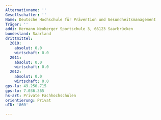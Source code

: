 ```yaml
---
Alternativname: ''
Gesellschafter: ''
Name: Deutsche Hochschule für Prävention und Gesundheitsmanagement
Träger: ''
addi: Hermann Neuberger Sportschule 3, 66123 Saarbrücken
bundesland: Saarland
drittmittel:
  2010:
    absolut: 0.0
    wirtschaft: 0.0
  2011:
    absolut: 0.0
    wirtschaft: 0.0
  2012:
    absolut: 0.0
    wirtschaft: 0.0
gps-la: 49.250.715
gps-lo: 7.036.365
hs-art: Private Fachhochschulen
orientierung: Privat
uID: '860'

---
```


